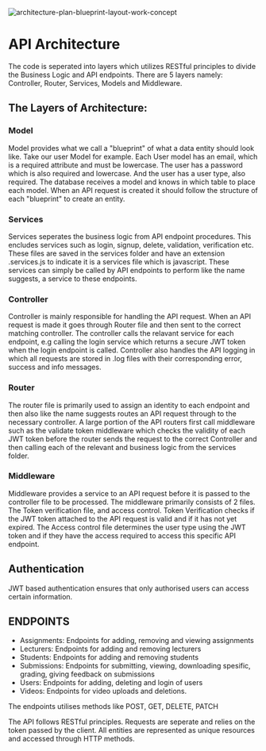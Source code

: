 ![architecture-plan-blueprint-layout-work-concept](https://github.com/user-attachments/assets/465dbeb3-a3da-4a94-997b-b5a542044639)


# API Architecture
The code is seperated into layers which utilizes RESTful principles to divide the Business Logic and API endpoints. There are 5 layers namely: Controller, Router, Services, Models and Middleware.

## The Layers of Architecture:
### Model
Model provides what we call a "blueprint" of what a data entity should look like. Take our user Model for example. Each User model has an email, which is a required attribute and must be lowercase. The user has a password which is also required and lowercase. And the user has a user type, also required. The database receives a model and knows in which table to place each model. When an API request is created it should follow the structure of each "blueprint" to create an entity. 

### Services

Services seperates the business logic from API endpoint procedures. This encludes services such as login, signup, delete, validation, verification etc. These files are saved in the services folder and have an extension .services.js to indicate it is a services file which is javascript. These services can simply be called by API endpoints to perform like the name suggests, a service to these endpoints.

### Controller

Controller is mainly responsible for handling the API request. When an API request is made it goes through Router file and then sent to the correct matching controller. The controller calls the relavant service for each endpoint, e.g calling the login service which returns a secure JWT token when the login endpoint is called. Controller also handles the API logging in which all requests are stored in .log files with their corresponding error, success and info messages. 

### Router

The router file is primarily used to assign an identity to each endpoint and then also like the name suggests routes an API request through to the necessary controller. A large portion of the API routers first call middleware such as the validate token middleware which checks the validity of each JWT token before the router sends the request to the correct Controller and then calling each of the relevant and business logic from the services folder. 

### Middleware

Middleware provides a service to an API request before it is passed to the controller file to be processed. The middleware primarily consists of 2 files. The Token verification file, and access control. Token Verification checks if the JWT token attached to the API request is valid and if it has not yet expired. The Access control file determines the user type using the JWT token and if they have the access required to access this specific API endpoint.


## Authentication
JWT based authentication ensures that only authorised users can access certain information.

## ENDPOINTS
- Assignments: Endpoints for adding, removing and viewing assignments
- Lecturers: Endpoints for adding and removing lecturers
- Students: Endpoints for adding and removing students
- Submissions: Endpoints for submitting, viewing, downloading spesific, grading, giving feedback on submissions
- Users: Endpoints for adding, deleting and login of users
- Videos: Endpoints for video uploads and deletions.

The endpoints utilises methods like POST, GET, DELETE, PATCH

The API follows RESTful principles. Requests are seperate and relies on the token passed by the client. All entities are represented as unique resources and accessed through HTTP methods.
